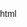 html
<!DOCTYPE html>
<html lang="en">

<head>
    <meta charset="UTF-8">
    <title>响应式新闻网页</title>
    <meta name="viewport" content="width=device-width, initial-scale=1.0">
    <style>
        body {
            font-family: Arial, sans-serif;
            margin: 0;
            padding: 0;
        }

       .header {
            background-color: #333;
            color: white;
            padding: 10px;
            text-align: center;
        }

       .container {
            max-width: 1200px;
            margin: 0 auto;
            padding: 20px;
        }

       .news-item {
            border: 1px solid #ddd;
            padding: 10px;
            margin-bottom: 20px;
        }

       .news-title {
            font-size: 20px;
            font-weight: bold;
        }

       .news-date {
            color: #888;
            font-size: 12px;
        }

       .news-content {
            margin-top: 10px;
        }

        /* 响应式设计 */
        @media screen and (max-width: 768px) {
           .container {
                padding: 10px;
            }

           .news                font-size: 16px;
            }
        }
    </style>
</head>

<body>
    <div class="header">
        <h1>新闻头条</h1>
    </div>
    <div class="container">
        <div class="news-item">
            <div class="news-title">重大新闻事件标题</div>
            <div class="news-date">2024 年 9 月 14 日</div>
            <div class="news-content">这里是新闻的详细内容...</div>
        </div>
        <!-- 更多新闻条目 -->
    </div>
</body>

</html>

